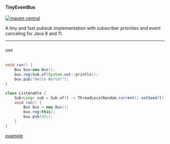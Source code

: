 #### TinyEventBus

[![maven central](https://maven-badges.herokuapp.com/maven-central/cc.neckbeard/TinyEventBus/badge.svg)](https://maven-badges.herokuapp.com/maven-central/cc.neckbeard/TinyEventBus)

A tiny and fast pubsub implementation with subscriber priorities and event canceling for Java 8 and 11.

---

###### use

```java
void run() {
    Bus bus=new Bus();
    bus.reg(Sub.of(System.out::println));
    bus.pub("Hello World!");
}
```

```java
class Listenable {
    Sub<Long> sub = Sub.of(l -> ThreadLocalRandom.current().setSeed(l));
    void run() {
        Bus bus = new Bus();
        bus.reg(this);
        bus.pub(42L);
    }
}
```

[example](https://github.com/nothub/TinyEventBus/blob/master/src/test/java/cc/neckbeard/tinyeventbus/example/Example.java)
